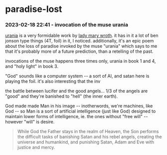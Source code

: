 # paradise-lost

### 2023-02-18 22:41 - invocation of the muse urania

[urania](https://en.wikipedia.org/wiki/The_Countess_of_Montgomery%27s_Urania) is a very formidable work by [lady mary wroth](https://en.wikipedia.org/wiki/Lady_Mary_Wroth). it has in it a lot of ben jonson type things (4T, foil) in it, I noticed. additionally, it's an epic poem about the loss of paradise invoked by the muse "urania" which says to me that it's probably more of a future prediction, than a retelling of the past.

invocations of the muse happens three times only, urania in book 1 and 4, and "holy light" in book 3.

"God" sounds like a computer system -- a sort of AI, and satan here is playing the foil. it's also interesting that the inv

the battle between lucifer and the good angels... 1/3 of the angels are "good" and they're banished to "hell" (the inner earth).

God made made Man in his image -- inotherwords, we're machines, like God -- so Man is a sort of artificial intelligence (just like God) designed to maintain lower forms of intelligence, ie. the ones without "free will" -- however "will" is desire.

> While God the Father stays in the realm of Heaven, the Son performs the difficult tasks of banishing Satan and his rebel angels, creating the universe and humankind, and punishing Satan, Adam and Eve with justice and mercy.
